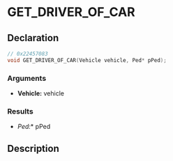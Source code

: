 # GET_DRIVER_OF_CAR

## Declaration
```cpp
// 0x22457083
void GET_DRIVER_OF_CAR(Vehicle vehicle, Ped* pPed);
```

### Arguments
- **Vehicle:** vehicle

### Results
- **Ped*:** pPed

## Description
